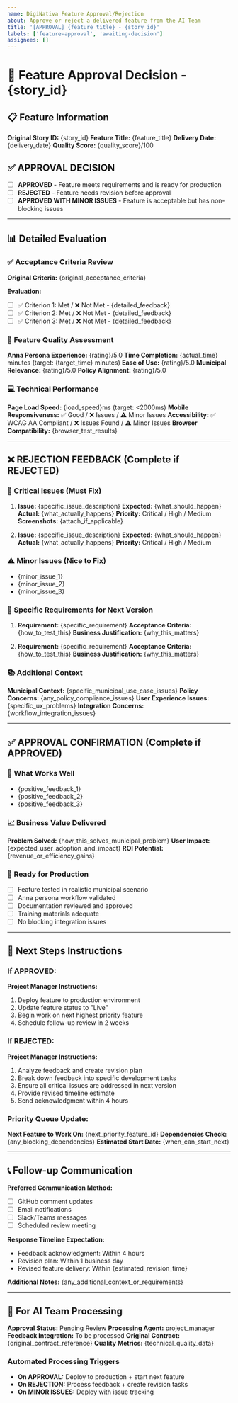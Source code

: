 ```yaml
---
name: DigiNativa Feature Approval/Rejection
about: Approve or reject a delivered feature from the AI Team
title: '[APPROVAL] {feature_title} - {story_id}'
labels: ['feature-approval', 'awaiting-decision']
assignees: []
---
```


# 🎯 Feature Approval Decision - {story_id}

## 📋 Feature Information
**Original Story ID:** {story_id}
**Feature Title:** {feature_title}
**Delivery Date:** {delivery_date}
**Quality Score:** {quality_score}/100

## ✅ APPROVAL DECISION
<!-- Choose ONE option by checking the box -->

- [ ] **APPROVED** - Feature meets requirements and is ready for production
- [ ] **REJECTED** - Feature needs revision before approval
- [ ] **APPROVED WITH MINOR ISSUES** - Feature is acceptable but has non-blocking issues

---

## 📊 Detailed Evaluation

### ✅ Acceptance Criteria Review
<!-- Review each original acceptance criterion -->
**Original Criteria:**
{original_acceptance_criteria}

**Evaluation:**
- [ ] ✅ Criterion 1: Met / ❌ Not Met - {detailed_feedback}
- [ ] ✅ Criterion 2: Met / ❌ Not Met - {detailed_feedback}
- [ ] ✅ Criterion 3: Met / ❌ Not Met - {detailed_feedback}

### 🎯 Feature Quality Assessment
**Anna Persona Experience:** {rating}/5.0
**Time Completion:** {actual_time} minutes (target: {target_time} minutes)
**Ease of Use:** {rating}/5.0
**Municipal Relevance:** {rating}/5.0
**Policy Alignment:** {rating}/5.0

### 💻 Technical Performance
**Page Load Speed:** {load_speed}ms (target: <2000ms)
**Mobile Responsiveness:** ✅ Good / ❌ Issues / ⚠️ Minor Issues
**Accessibility:** ✅ WCAG AA Compliant / ❌ Issues Found / ⚠️ Minor Issues
**Browser Compatibility:** {browser_test_results}

---

## ❌ REJECTION FEEDBACK (Complete if REJECTED)

### 🚨 Critical Issues (Must Fix)
<!-- List issues that prevent approval -->
1. **Issue:** {specific_issue_description}
   **Expected:** {what_should_happen}
   **Actual:** {what_actually_happens}
   **Priority:** Critical / High / Medium
   **Screenshots:** {attach_if_applicable}

2. **Issue:** {specific_issue_description}
   **Expected:** {what_should_happen}
   **Actual:** {what_actually_happens}
   **Priority:** Critical / High / Medium

### ⚠️ Minor Issues (Nice to Fix)
<!-- List non-blocking improvements -->
- {minor_issue_1}
- {minor_issue_2}
- {minor_issue_3}

### 🎯 Specific Requirements for Next Version
<!-- Detailed requirements for revision -->
1. **Requirement:** {specific_requirement}
   **Acceptance Criteria:** {how_to_test_this}
   **Business Justification:** {why_this_matters}

2. **Requirement:** {specific_requirement}
   **Acceptance Criteria:** {how_to_test_this}
   **Business Justification:** {why_this_matters}

### 📚 Additional Context
**Municipal Context:** {specific_municipal_use_case_issues}
**Policy Concerns:** {any_policy_compliance_issues}
**User Experience Issues:** {specific_ux_problems}
**Integration Concerns:** {workflow_integration_issues}

---

## ✅ APPROVAL CONFIRMATION (Complete if APPROVED)

### 🎉 What Works Well
- {positive_feedback_1}
- {positive_feedback_2}
- {positive_feedback_3}

### 📈 Business Value Delivered
**Problem Solved:** {how_this_solves_municipal_problem}
**User Impact:** {expected_user_adoption_and_impact}
**ROI Potential:** {revenue_or_efficiency_gains}

### 🚀 Ready for Production
- [ ] Feature tested in realistic municipal scenario
- [ ] Anna persona workflow validated
- [ ] Documentation reviewed and approved
- [ ] Training materials adequate
- [ ] No blocking integration issues

---

## 🔄 Next Steps Instructions

### If APPROVED:
**Project Manager Instructions:**
1. Deploy feature to production environment
2. Update feature status to "Live"
3. Begin work on next highest priority feature
4. Schedule follow-up review in 2 weeks

### If REJECTED:
**Project Manager Instructions:**
1. Analyze feedback and create revision plan
2. Break down feedback into specific development tasks
3. Ensure all critical issues are addressed in next version
4. Provide revised timeline estimate
5. Send acknowledgment within 4 hours

### Priority Queue Update:
**Next Feature to Work On:** {next_priority_feature_id}
**Dependencies Check:** {any_blocking_dependencies}
**Estimated Start Date:** {when_can_start_next}

---

## 📞 Follow-up Communication

**Preferred Communication Method:**
- [ ] GitHub comment updates
- [ ] Email notifications
- [ ] Slack/Teams messages
- [ ] Scheduled review meeting

**Response Timeline Expectation:**
- Feedback acknowledgment: Within 4 hours
- Revision plan: Within 1 business day
- Revised feature delivery: Within {estimated_revision_time}

**Additional Notes:**
{any_additional_context_or_requirements}

---

## 🤖 For AI Team Processing
<!-- DO NOT EDIT - This section is for automated processing -->

**Approval Status:** Pending Review
**Processing Agent:** project_manager
**Feedback Integration:** To be processed
**Original Contract:** {original_contract_reference}
**Quality Metrics:** {technical_quality_data}

### Automated Processing Triggers
- **On APPROVAL:** Deploy to production + start next feature
- **On REJECTION:** Process feedback + create revision tasks
- **On MINOR ISSUES:** Deploy with issue tracking
